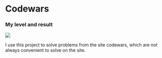 # Codewars
### My level and result
<img src="https://www.codewars.com/users/VladRadzivil/badges/large">

I use this project to solve problems from the site codewars, which are not always convenient to solve on the site.
